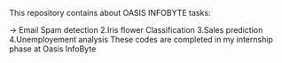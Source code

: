 This repository contains about OASIS INFOBYTE tasks:

-> Email Spam detection 2.Iris flower Classification 3.Sales prediction 4.Unemployement analysis These codes are completed in my internship phase at Oasis InfoByte
